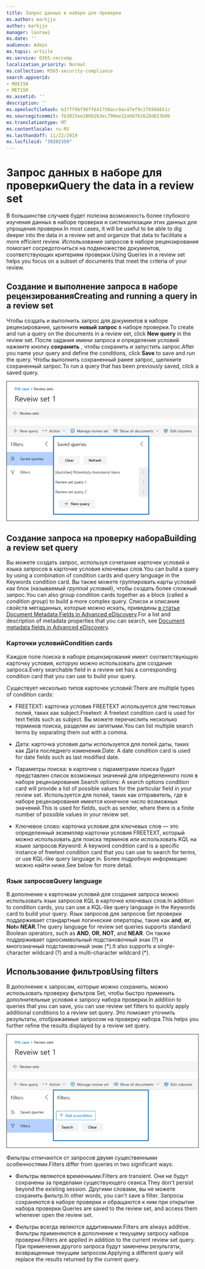 ```yaml
---
title: Запрос данных в наборе для проверки
ms.author: markjjo
author: markjjo
manager: laurawi
ms.date: ''
audience: Admin
ms.topic: article
ms.service: O365-seccomp
localization_priority: Normal
ms.collection: M365-security-compliance
search.appverid:
- MOE150
- MET150
ms.assetid: ''
description: ''
ms.openlocfilehash: b37ff9bf96ff641750acc9ac47ef9c27b566651c
ms.sourcegitcommit: fb3815ee186b2b3ec790ee32a9d7b1628d623b0b
ms.translationtype: MT
ms.contentlocale: ru-RU
ms.lasthandoff: 11/22/2019
ms.locfileid: "39202350"
---
```

# <a name="query-the-data-in-a-review-set"></a><span data-ttu-id="119cc-102">Запрос данных в наборе для проверки</span><span class="sxs-lookup"><span data-stu-id="119cc-102">Query the data in a review set</span></span>

<span data-ttu-id="119cc-103">В большинстве случаев будет полезна возможность более глубокого изучения данных в наборе проверки и систематизации этих данных для упрощения проверки.</span><span class="sxs-lookup"><span data-stu-id="119cc-103">In most cases, it will be useful to be able to dig deeper into the data in a review set and organize that data to facilitate a more efficient review.</span></span> <span data-ttu-id="119cc-104">Использование запросов в наборе рецензирования помогает сосредоточиться на подмножестве документов, соответствующих критериям проверки.</span><span class="sxs-lookup"><span data-stu-id="119cc-104">Using Queries in a review set helps you focus on a subset of documents that meet the criteria of your review.</span></span>

## <a name="creating-and-running-a-query-in-a-review-set"></a><span data-ttu-id="119cc-105">Создание и выполнение запроса в наборе рецензирования</span><span class="sxs-lookup"><span data-stu-id="119cc-105">Creating and running a query in a review set</span></span>

<span data-ttu-id="119cc-106">Чтобы создать и выполнить запрос для документов в наборе рецензирования, щелкните **новый запрос** в наборе проверки.</span><span class="sxs-lookup"><span data-stu-id="119cc-106">To create and run a query on the documents in a review set, click **New query** in the review set.</span></span> <span data-ttu-id="119cc-107">После задания имени запроса и определения условий нажмите кнопку **сохранить** , чтобы сохранить и запустить запрос.</span><span class="sxs-lookup"><span data-stu-id="119cc-107">After you name your query and define the conditions, click **Save** to save and run the query.</span></span> <span data-ttu-id="119cc-108">Чтобы выполнить сохраненный ранее запрос, щелкните сохраненный запрос.</span><span class="sxs-lookup"><span data-stu-id="119cc-108">To run a query that has been previously saved, click a saved query.</span></span> 

![Просмотр запросов Set](media/AeDReviewSetQueries.png)

## <a name="building-a-review-set-query"></a><span data-ttu-id="119cc-110">Создание запроса на проверку набора</span><span class="sxs-lookup"><span data-stu-id="119cc-110">Building a review set query</span></span>

<span data-ttu-id="119cc-111">Вы можете создать запрос, используя сочетание карточек условий и языка запросов в карточке условия ключевых слов.</span><span class="sxs-lookup"><span data-stu-id="119cc-111">You can build a query by using a combination of condition cards and query language in the Keywords condition card.</span></span> <span data-ttu-id="119cc-112">Вы также можете группировать карты условий как блок (называемый *группой условий*), чтобы создать более сложный запрос.</span><span class="sxs-lookup"><span data-stu-id="119cc-112">You can also group condition cards together as a block (called a *condition group*) to build a more complex query.</span></span> <span data-ttu-id="119cc-113">Список и описание свойств метаданных, которые можно искать, приведены [в статье Document Metadata Fields in Advanced eDiscovery](document-metadata-fields-in-Advanced-eDiscovery.md).</span><span class="sxs-lookup"><span data-stu-id="119cc-113">For a list and description of metadata properties that you can search, see [Document metadata fields in Advanced eDiscovery](document-metadata-fields-in-Advanced-eDiscovery.md).</span></span>

### <a name="condition-cards"></a><span data-ttu-id="119cc-114">Карточки условий</span><span class="sxs-lookup"><span data-stu-id="119cc-114">Condition cards</span></span>

<span data-ttu-id="119cc-115">Каждое поле поиска в наборе рецензирования имеет соответствующую карточку условия, которую можно использовать для создания запроса.</span><span class="sxs-lookup"><span data-stu-id="119cc-115">Every searchable field in a review set has a corresponding condition card that you can use to build your query.</span></span>

<span data-ttu-id="119cc-116">Существует несколько типов карточек условий:</span><span class="sxs-lookup"><span data-stu-id="119cc-116">There are multiple types of condition cards:</span></span>

- <span data-ttu-id="119cc-117">FREETEXT: карточка условия FREETEXT используется для текстовых полей, таких как subject.</span><span class="sxs-lookup"><span data-stu-id="119cc-117">Freetext: A freetext condition card is used for text fields such as subject.</span></span> <span data-ttu-id="119cc-118">Вы можете перечислить несколько терминов поиска, разделяя их запятыми.</span><span class="sxs-lookup"><span data-stu-id="119cc-118">You can list multiple search terms by separating them out with a comma.</span></span>

- <span data-ttu-id="119cc-119">Дата: карточка условия даты используется для полей даты, таких как Дата последнего изменения.</span><span class="sxs-lookup"><span data-stu-id="119cc-119">Date: A date condition card is used for date fields such as last modified date.</span></span>

- <span data-ttu-id="119cc-120">Параметры поиска: в карточке с параметрами поиска будет представлен список возможных значений для определенного поля в наборе рецензирования.</span><span class="sxs-lookup"><span data-stu-id="119cc-120">Search options: A search options condition card will provide a list of possible values for the particular field in your review set.</span></span> <span data-ttu-id="119cc-121">Используется для полей, таких как отправитель, где в наборе рецензирования имеется конечное число возможных значений.</span><span class="sxs-lookup"><span data-stu-id="119cc-121">This is used for fields, such as sender, where there is a finite number of possible values in your review set.</span></span>

- <span data-ttu-id="119cc-122">Ключевое слово: карточка условия для ключевых слов — это определенный экземпляр карточки условия FREETEXT, который можно использовать для поиска терминов или использовать KQL на языке запросов.</span><span class="sxs-lookup"><span data-stu-id="119cc-122">Keyword: A keyword condition card is a specific instance of freetext condition card that you can use to search for terms, or use KQL-like query language in.</span></span> <span data-ttu-id="119cc-123">Более подробную информацию можно найти ниже.</span><span class="sxs-lookup"><span data-stu-id="119cc-123">See below for more detail.</span></span>

### <a name="query-language"></a><span data-ttu-id="119cc-124">Язык запросов</span><span class="sxs-lookup"><span data-stu-id="119cc-124">Query language</span></span>

<span data-ttu-id="119cc-125">В дополнение к карточкам условий для создания запроса можно использовать язык запросов KQL в карточке ключевых слов.</span><span class="sxs-lookup"><span data-stu-id="119cc-125">In addition to condition cards, you can use a KQL-like query language in the Keywords card to build your query.</span></span> <span data-ttu-id="119cc-126">Язык запросов для запросов Set проверки поддерживает стандартные логические операторы, такие как **and**, **or**, **Not**и **NEAR**.</span><span class="sxs-lookup"><span data-stu-id="119cc-126">The query language for review set queries supports standard Boolean operators, such as **AND**, **OR**, **NOT**, and **NEAR**.</span></span> <span data-ttu-id="119cc-127">Он также поддерживает односимвольный подстановочный знак (?) и многозначный подстановочный знак (\*).</span><span class="sxs-lookup"><span data-stu-id="119cc-127">It also supports a single-character wildcard (?) and a multi-character wildcard (\*).</span></span>

## <a name="using-filters"></a><span data-ttu-id="119cc-128">Использование фильтров</span><span class="sxs-lookup"><span data-stu-id="119cc-128">Using filters</span></span>

<span data-ttu-id="119cc-129">В дополнение к запросам, которые можно сохранить, можно использовать проверку фильтров Set, чтобы быстро применить дополнительные условия к запросу набора проверки.</span><span class="sxs-lookup"><span data-stu-id="119cc-129">In addition to queries that you can save, you can use review set filters to quickly apply additional conditions to a review set query.</span></span> <span data-ttu-id="119cc-130">Это поможет уточнить результаты, отображаемые запросом на проверку набора.</span><span class="sxs-lookup"><span data-stu-id="119cc-130">This helps you further refine the results displayed by a review set query.</span></span>

![Обзор набора фильтров](media/AeDReviewSetFilters.png)

<span data-ttu-id="119cc-132">Фильтры отличаются от запросов двумя существенными особенностями.</span><span class="sxs-lookup"><span data-stu-id="119cc-132">Filters differ from queries in two significant ways:</span></span>

- <span data-ttu-id="119cc-133">Фильтры являются временными.</span><span class="sxs-lookup"><span data-stu-id="119cc-133">Filters are transient.</span></span> <span data-ttu-id="119cc-134">Они не будут сохранены за пределами существующего сеанса.</span><span class="sxs-lookup"><span data-stu-id="119cc-134">They don't persist beyond the existing session.</span></span> <span data-ttu-id="119cc-135">Другими словами, вы не можете сохранить фильтр.</span><span class="sxs-lookup"><span data-stu-id="119cc-135">In other words, you can't save a filter.</span></span> <span data-ttu-id="119cc-136">Запросы сохраняются в наборе проверки и обращаются к ним при открытии набора проверки.</span><span class="sxs-lookup"><span data-stu-id="119cc-136">Queries are saved to the review set, and access them whenever open the review set.</span></span>

- <span data-ttu-id="119cc-137">Фильтры всегда являются аддитивными.</span><span class="sxs-lookup"><span data-stu-id="119cc-137">Filters are always additive.</span></span> <span data-ttu-id="119cc-138">Фильтры применяются в дополнение к текущему запросу набора проверки.</span><span class="sxs-lookup"><span data-stu-id="119cc-138">Filters are applied in addition to the current review set query.</span></span> <span data-ttu-id="119cc-139">При применении другого запроса будут заменены результаты, возвращенные текущим запросом.</span><span class="sxs-lookup"><span data-stu-id="119cc-139">Applying a different query will replace the results returned by the current query.</span></span>
